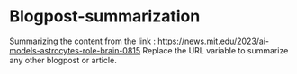 # Blogpost-summarization

Summarizing the content from the link : https://news.mit.edu/2023/ai-models-astrocytes-role-brain-0815
Replace the URL variable to summarize any other blogpost or article.
